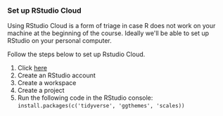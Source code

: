 ### Set up RStudio Cloud

Using RStudio Cloud is a form of triage in case R does not work on your machine at the beginning of the course. Ideally we'll be able to set up RStudio on your personal computer.  

Follow the steps below to set up Rstudio Cloud.

1. Click [here](https://posit.cloud/plans/free)  
2. Create an RStudio account  
3. Create a workspace  
4. Create a project  
5. Run the following code in the RStudio console: `install.packages(c('tidyverse', 'ggthemes', 'scales))`  
